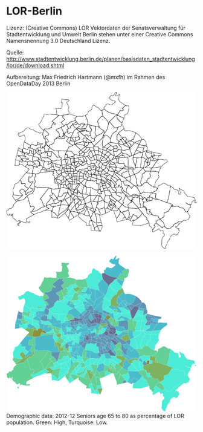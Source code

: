 LOR-Berlin
==========

Lizenz: (Creative Commons)
LOR Vektordaten der Senatsverwaltung für Stadtentwicklung und Umwelt Berlin
stehen unter einer Creative Commons Namensnennung 3.0 Deutschland Lizenz.

Quelle: http://www.stadtentwicklung.berlin.de/planen/basisdaten_stadtentwicklung/lor/de/download.shtml

Aufbereitung: Max Friedrich Hartmann (@mxfh) im Rahmen des OpenDataDay 2013 Berlin

![LORs Berlin](https://github.com/mxfh/LOR-Berlin/raw/master/lor.png "LOR Berlin")

![LORs Berlin](https://github.com/mxfh/LOR-Berlin/raw/master/lor-seniors.png "LOR Berlin")
Demographic data: 2012-12 Seniors age 65 to 80 as percentage of LOR population. Green: High, Turquoise: Low.

